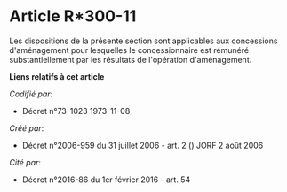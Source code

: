# Article R*300-11

Les dispositions de la présente section sont applicables aux concessions d'aménagement pour lesquelles le concessionnaire est
rémunéré substantiellement par les résultats de l'opération d'aménagement.

**Liens relatifs à cet article**

_Codifié par_:

  - Décret n°73-1023 1973-11-08

_Créé par_:

  - Décret n°2006-959 du 31 juillet 2006 - art. 2 () JORF 2 août 2006

_Cité par_:

  - Décret n°2016-86 du 1er février 2016 - art. 54
